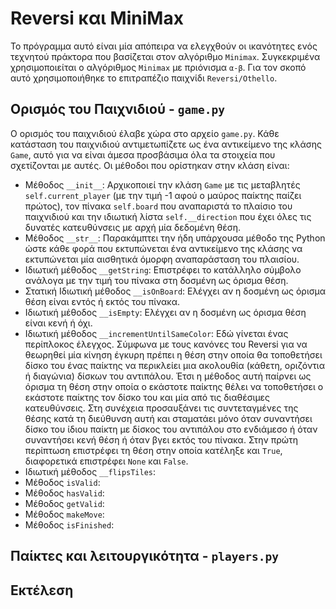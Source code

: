 # Reversi και MiniMax
Το πρόγραμμα αυτό είναι μία απόπειρα να ελεγχθούν οι ικανότητες ενός τεχνητού πράκτορα που βασίζεται στον αλγόριθμο `Minimax`.
Συγκεκριμένα χρησιμοποιείται ο αλγόριθμος `Minimax` με πριόνισμα `α-β`.
Για τον σκοπό αυτό χρησιμοποιήθηκε το επιτραπέζιο παιχνίδι `Reversi/Othello`.

## Ορισμός του Παιχνιδιού - `game.py`
Ο ορισμός του παιχνιδιού έλαβε χώρα στο αρχείο `game.py`.
Κάθε κατάσταση του παιχνιδιού αντιμετωπίζετε ως ένα αντικείμενο της κλάσης `Game`, αυτό για να είναι άμεσα προσβάσιμα όλα τα στοιχεία που σχετίζονται με αυτές.
Οι μέθοδοι που ορίστηκαν στην κλάση είναι:
* Μέθοδος `__init__`: Αρχικοποιεί την κλάση `Game` με τις μεταβλητές `self.current_player` (με την τιμή -1 αφού ο μαύρος παίκτης παίζει πρώτος), τον πίνακα `self.board` που αναπαριστά το πλαίσιο του παιχνιδιού και την ιδιωτική λίστα `self.__direction` που έχει όλες τις δυνατές κατευθύνσεις με αρχή μία δεδομένη θέση.
* Μέθοδος `__str__`: Παρακάμπτει την ήδη υπάρχουσα μέθοδο της Python ώστε κάθε φορά που εκτυπώνεται ένα αντικείμενο της κλάσης να εκτυπώνεται μία αισθητικά όμορφη αναπαράσταση του πλαισίου.
* Ιδιωτική μέθοδος `__getString`: Επιστρέφει το κατάλληλο σύμβολο ανάλογα με την τιμή του πίνακα στη δοσμένη ως όρισμα θέση.
* Στατική Ιδιωτική μέθοδος `__isOnBoard`: Ελέγχει αν η δοσμένη ως όρισμα θέση είναι εντός ή εκτός του πίνακα.
* Ιδιωτική μέθοδος `__isEmpty`: Ελέγχει αν η δοσμένη ως όρισμα θέση είναι κενή ή όχι.
* Ιδιωτική μέθοδος `__incrementUntilSameColor`: Εδώ γίνεται ένας περίπλοκος έλεγχος.
  Σύμφωνα με τους κανόνες του Reversi για να θεωρηθεί μία κίνηση έγκυρη πρέπει η θέση στην οποία θα τοποθετήσει δίσκο του ένας παίκτης να περικλείει μια ακολουθία (κάθετη, οριζόντια ή διαγώνια) δίσκων του αντιπάλου.
  Έτσι η μέθοδος αυτή παίρνει ως όρισμα τη θέση στην οποία ο εκάστοτε παίκτης θέλει να τοποθετήσει ο εκάστοτε παίκτης τον δίσκο του και μία από τις διαθέσιμες κατευθύνσεις.
  Στη συνέχεια προσαυξάνει τις συντεταγμένες της θέσης κατά τη διεύθυνση αυτή και σταματάει μόνο όταν συναντήσει δίσκο του ίδιου παίκτη με δίσκος του αντιπάλου στο ενδιάμεσο ή όταν συναντήσει κενή θέση ή όταν βγει εκτός του πίνακα.
  Στην πρώτη περίπτωση επιστρέφει τη θέση στην οποία κατέληξε και `True`, διαφορετικά επιστρέφει `None` και `False`.
* Ιδιωτική μέθοδος `__flipsTiles`:
* Μέθοδος `isValid`:
* Μέθοδος `hasValid`:
* Μέθοδος `getValid`:
* Μέθοδος `makeMove`:
* Μέθοδος `isFinished`:

## Παίκτες και λειτουργικότητα - `players.py`


## Εκτέλεση